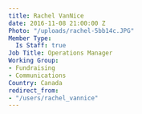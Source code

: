 ```yaml
---
title: Rachel VanNice
date: 2016-11-08 21:00:00 Z
Photo: "/uploads/rachel-5bb14c.JPG"
Member Type:
  Is Staff: true
Job Title: Operations Manager
Working Group:
- Fundraising
- Communications
Country: Canada
redirect_from:
- "/users/rachel_vannice"
---
```


